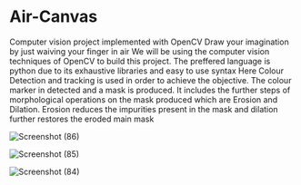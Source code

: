 # Air-Canvas
Computer vision project implemented with OpenCV 
Draw your imagination by just waiving your finger in air 
We will be using the computer vision techniques of OpenCV to build this project.
The preffered language is python due to its exhaustive libraries and easy to use syntax 
Here Colour Detection and tracking is used in order to achieve the objective. 
The colour marker in detected and a mask is produced. 
It includes the further steps of morphological operations on the mask produced which are Erosion and Dilation. 
Erosion reduces the impurities present in the mask and dilation further restores the eroded main mask




![Screenshot (86)](https://user-images.githubusercontent.com/60617403/181000873-42fcb7c3-0ae3-449c-8687-0b125091a55f.png)




![Screenshot (85)](https://user-images.githubusercontent.com/60617403/181000862-e097dc12-d649-462e-a8ed-bf77e91ef0a8.png)




![Screenshot (84)](https://user-images.githubusercontent.com/60617403/181000849-ecb59170-0819-4c7d-ae98-9409be930bf6.png)
